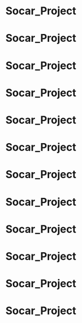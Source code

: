 # Socar_Project
# Socar_Project
# Socar_Project
# Socar_Project
# Socar_Project
# Socar_Project
# Socar_Project
# Socar_Project
# Socar_Project
# Socar_Project
# Socar_Project
# Socar_Project
